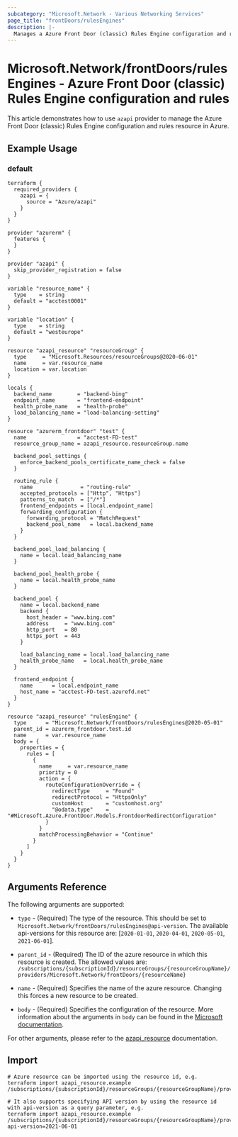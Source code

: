 ```yaml
---
subcategory: "Microsoft.Network - Various Networking Services"
page_title: "frontDoors/rulesEngines"
description: |-
  Manages a Azure Front Door (classic) Rules Engine configuration and rules.
---
```


# Microsoft.Network/frontDoors/rulesEngines - Azure Front Door (classic) Rules Engine configuration and rules

This article demonstrates how to use `azapi` provider to manage the Azure Front Door (classic) Rules Engine configuration and rules resource in Azure.



## Example Usage

### default

```hcl
terraform {
  required_providers {
    azapi = {
      source = "Azure/azapi"
    }
  }
}

provider "azurerm" {
  features {
  }
}

provider "azapi" {
  skip_provider_registration = false
}

variable "resource_name" {
  type    = string
  default = "acctest0001"
}

variable "location" {
  type    = string
  default = "westeurope"
}

resource "azapi_resource" "resourceGroup" {
  type     = "Microsoft.Resources/resourceGroups@2020-06-01"
  name     = var.resource_name
  location = var.location
}

locals {
  backend_name        = "backend-bing"
  endpoint_name       = "frontend-endpoint"
  health_probe_name   = "health-probe"
  load_balancing_name = "load-balancing-setting"
}

resource "azurerm_frontdoor" "test" {
  name                = "acctest-FD-test"
  resource_group_name = azapi_resource.resourceGroup.name

  backend_pool_settings {
    enforce_backend_pools_certificate_name_check = false
  }

  routing_rule {
    name               = "routing-rule"
    accepted_protocols = ["Http", "Https"]
    patterns_to_match  = ["/*"]
    frontend_endpoints = [local.endpoint_name]
    forwarding_configuration {
      forwarding_protocol = "MatchRequest"
      backend_pool_name   = local.backend_name
    }
  }

  backend_pool_load_balancing {
    name = local.load_balancing_name
  }

  backend_pool_health_probe {
    name = local.health_probe_name
  }

  backend_pool {
    name = local.backend_name
    backend {
      host_header = "www.bing.com"
      address     = "www.bing.com"
      http_port   = 80
      https_port  = 443
    }

    load_balancing_name = local.load_balancing_name
    health_probe_name   = local.health_probe_name
  }

  frontend_endpoint {
    name      = local.endpoint_name
    host_name = "acctest-FD-test.azurefd.net"
  }
}

resource "azapi_resource" "rulesEngine" {
  type      = "Microsoft.Network/frontDoors/rulesEngines@2020-05-01"
  parent_id = azurerm_frontdoor.test.id
  name      = var.resource_name
  body = {
    properties = {
      rules = [
        {
          name     = var.resource_name
          priority = 0
          action = {
            routeConfigurationOverride = {
              redirectType     = "Found"
              redirectProtocol = "HttpsOnly"
              customHost       = "customhost.org"
              "@odata.type"    = "#Microsoft.Azure.FrontDoor.Models.FrontdoorRedirectConfiguration"
            }
          }
          matchProcessingBehavior = "Continue"
        }
      ]
    }
  }
}

```



## Arguments Reference

The following arguments are supported:

* `type` - (Required) The type of the resource. This should be set to `Microsoft.Network/frontDoors/rulesEngines@api-version`. The available api-versions for this resource are: [`2020-01-01`, `2020-04-01`, `2020-05-01`, `2021-06-01`].

* `parent_id` - (Required) The ID of the azure resource in which this resource is created. The allowed values are:  
  `/subscriptions/{subscriptionId}/resourceGroups/{resourceGroupName}/providers/Microsoft.Network/frontDoors/{resourceName}`

* `name` - (Required) Specifies the name of the azure resource. Changing this forces a new resource to be created.

* `body` - (Required) Specifies the configuration of the resource. More information about the arguments in `body` can be found in the [Microsoft documentation](https://learn.microsoft.com/en-us/azure/templates/Microsoft.Network/frontDoors/rulesEngines?pivots=deployment-language-terraform).

For other arguments, please refer to the [azapi_resource](https://registry.terraform.io/providers/Azure/azapi/latest/docs/resources/resource) documentation.

## Import

 ```shell
 # Azure resource can be imported using the resource id, e.g.
 terraform import azapi_resource.example /subscriptions/{subscriptionId}/resourceGroups/{resourceGroupName}/providers/Microsoft.Network/frontDoors/{resourceName}/rulesEngines/{resourceName}
 
 # It also supports specifying API version by using the resource id with api-version as a query parameter, e.g.
 terraform import azapi_resource.example /subscriptions/{subscriptionId}/resourceGroups/{resourceGroupName}/providers/Microsoft.Network/frontDoors/{resourceName}/rulesEngines/{resourceName}?api-version=2021-06-01
 ```
